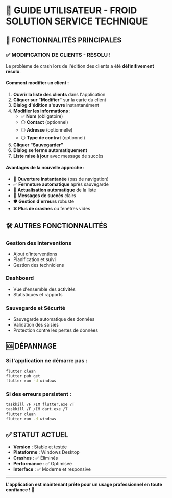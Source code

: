 # 📱 GUIDE UTILISATEUR - FROID SOLUTION SERVICE TECHNIQUE

## 🎯 FONCTIONNALITÉS PRINCIPALES

### ✅ MODIFICATION DE CLIENTS - RÉSOLU !

Le problème de crash lors de l'édition des clients a été **définitivement résolu**.

#### Comment modifier un client :

1. **Ouvrir la liste des clients** dans l'application
2. **Cliquer sur "Modifier"** sur la carte du client
3. **Dialog d'édition s'ouvre** instantanément
4. **Modifier les informations** :
   - ✅ **Nom** (obligatoire)
   - ⚪ **Contact** (optionnel)
   - ⚪ **Adresse** (optionnelle)
   - ⚪ **Type de contrat** (optionnel)
5. **Cliquer "Sauvegarder"**
6. **Dialog se ferme automatiquement**
7. **Liste mise à jour** avec message de succès

#### Avantages de la nouvelle approche :

- 🚀 **Ouverture instantanée** (pas de navigation)
- ✅ **Fermeture automatique** après sauvegarde
- 🔄 **Actualisation automatique** de la liste
- 💚 **Messages de succès** clairs
- 🛡️ **Gestion d'erreurs** robuste
- ❌ **Plus de crashes** ou fenêtres vides

## 🛠️ AUTRES FONCTIONNALITÉS

### Gestion des Interventions
- Ajout d'interventions
- Planification et suivi
- Gestion des techniciens

### Dashboard
- Vue d'ensemble des activités
- Statistiques et rapports

### Sauvegarde et Sécurité
- Sauvegarde automatique des données
- Validation des saisies
- Protection contre les pertes de données

## 🆘 DÉPANNAGE

### Si l'application ne démarre pas :
```bash
flutter clean
flutter pub get
flutter run -d windows
```

### Si des erreurs persistent :
```bash
taskkill /F /IM flutter.exe /T
taskkill /F /IM dart.exe /T
flutter clean
flutter run -d windows
```

## ✅ STATUT ACTUEL

- **Version** : Stable et testée
- **Plateforme** : Windows Desktop
- **Crashes** : ✅ Éliminés
- **Performance** : ✅ Optimisée
- **Interface** : ✅ Moderne et responsive

---

**L'application est maintenant prête pour un usage professionnel en toute confiance !** 🎉
